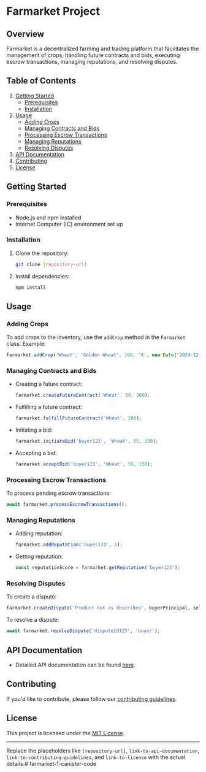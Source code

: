 

# Farmarket Project

## Overview

Farmarket is a decentralized farming and trading platform that facilitates the management of crops, handling future contracts and bids, executing escrow transactions, managing reputations, and resolving disputes.

## Table of Contents

1. [Getting Started](#getting-started)
    - [Prerequisites](#prerequisites)
    - [Installation](#installation)
2. [Usage](#usage)
    - [Adding Crops](#adding-crops)
    - [Managing Contracts and Bids](#managing-contracts-and-bids)
    - [Processing Escrow Transactions](#processing-escrow-transactions)
    - [Managing Reputations](#managing-reputations)
    - [Resolving Disputes](#resolving-disputes)
3. [API Documentation](#api-documentation)
4. [Contributing](#contributing)
5. [License](#license)

## Getting Started

### Prerequisites

- Node.js and npm installed
- Internet Computer (IC) environment set up

### Installation

1. Clone the repository:

    ```bash
    git clone [repository-url]
    ```

2. Install dependencies:

    ```bash
    npm install
    ```

## Usage

### Adding Crops

To add crops to the inventory, use the `addCrop` method in the `Farmarket` class. Example:

```typescript
farmarket.addCrop('Wheat', 'Golden Wheat', 100, 'A', new Date('2024-12-31'));
```

### Managing Contracts and Bids

- Creating a future contract:

    ```typescript
    farmarket.createFutureContract('Wheat', 50, 200);
    ```

- Fulfilling a future contract:

    ```typescript
    farmarket.fulfillFutureContract('Wheat', 200);
    ```

- Initiating a bid:

    ```typescript
    farmarket.initiateBid('buyer123', 'Wheat', 55, 150);
    ```

- Accepting a bid:

    ```typescript
    farmarket.acceptBid('buyer123', 'Wheat', 55, 150);
    ```

### Processing Escrow Transactions

To process pending escrow transactions:

```typescript
await farmarket.processEscrowTransactions();
```

### Managing Reputations

- Adding reputation:

    ```typescript
    farmarket.addReputation('buyer123', 5);
    ```

- Getting reputation:

    ```typescript
    const reputationScore = farmarket.getReputation('buyer123');
    ```

### Resolving Disputes

To create a dispute:

```typescript
farmarket.createDispute('Product not as described', buyerPrincipal, sellerPrincipal);
```

To resolve a dispute:

```typescript
await farmarket.resolveDispute('disputeId123', 'buyer');
```

## API Documentation

- Detailed API documentation can be found [here](link-to-api-documentation).

## Contributing

If you'd like to contribute, please follow our [contributing guidelines](link-to-contributing-guidelines).

## License

This project is licensed under the [MIT License](link-to-license).

---

Replace the placeholders like `[repository-url]`, `link-to-api-documentation`, `link-to-contributing-guidelines`, and `link-to-license` with the actual details.# farmarket-1-canister-code
